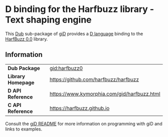 # D binding for the Harfbuzz library - Text shaping engine

This [Dub](https://dub.pm/) sub-package of [giD](https://gid.dub.pm) provides a [D language](https://www.dlang.org) binding to the [HarfBuzz 0.0](https://github.com/harfbuzz/harfbuzz) library.

## Information

|     |     |
| --- | --- |
| **Dub Package**          | [gid:harfbuzz0](https://code.dlang.org/packages/gid%3Aharfbuzz0)                 |
| **Library Homepage**     | https://github.com/harfbuzz/harfbuzz                                             |
| **D API Reference**      | https://www.kymorphia.com/gid/harfbuzz.html                                      |
| **C API Reference**      | https://harfbuzz.github.io                                                       |

Consult the [giD README](https://github.com/Kymorphia/gid) for more information on programming with giD and links to examples.
